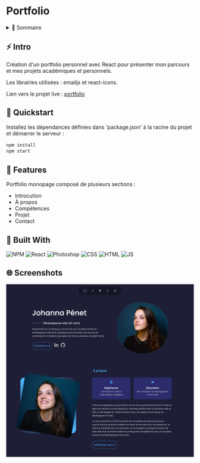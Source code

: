 # Portfolio

<!-- TABLE OF CONTENTS -->
<details>
  <summary>🏁 Sommaire</summary>
  <ol>
    <li><a href="#-intro">Intro</a></li>
    <li><a href="#-quickstart">Quickstart</a></li>
    <li><a href="#-features">Features</a></li>
    <li><a href="#-built-with">Built with</a></li>
  </ol>
</details>

## ⚡ Intro

Création d'un portfolio personnel avec React pour présenter mon parcours et mes projets académiques et personnels.

Les librairies utilisées : emailjs et react-icons.

Lien vers le projet live : [portfolio](https://johannapenet.com/)

## 🚀 Quickstart

Installez les dépendances définies dans 'package.json' à la racine du projet et démarrer le serveur :

```bash
npm install
npm start
```

## 🎯 Features

Portfolio monopage composé de plusieurs sections :
- Introcution
- À propos
- Compétences
- Projet
- Contact

## 🤖 Built With
![NPM](https://img.shields.io/badge/npm-CB3837?style=for-the-badge&logo=npm&logoColor=white)
![React](https://img.shields.io/badge/React-20232A?style=for-the-badge&logo=react&logoColor=61DAFB)
![Photoshop](https://img.shields.io/badge/Adobe%20Photoshop-31A8FF?style=for-the-badge&logo=Adobe%20Photoshop&logoColor=black)
![CSS](https://img.shields.io/badge/CSS3-1572B6?style=for-the-badge&logo=css3&logoColor=white)
![HTML](https://img.shields.io/badge/HTML5-E34F26?style=for-the-badge&logo=html5&logoColor=white)
![JS](https://img.shields.io/badge/JavaScript-323330?style=for-the-badge&logo=javascript&logoColor=F7DF1E)

## 🌐 Screenshots

![Home page](./screenshot.png)